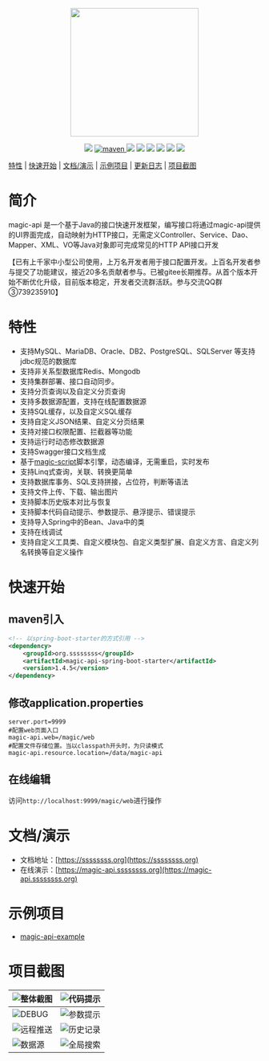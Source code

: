 <p align="center">
    <img src="https://www.ssssssss.org/images/logo-magic-api.png" width="256">
</p>
<p align="center">
    <a target="_blank" href="https://www.oracle.com/technetwork/java/javase/downloads/index.html"><img src="https://img.shields.io/badge/JDK-1.8+-green.svg" /></a>
    <a href="https://search.maven.org/search?q=g:org.ssssssss%20AND%20a:magic-api">
        <img alt="maven" src="https://img.shields.io/maven-central/v/org.ssssssss/magic-api.svg?style=flat-square">
    </a>
    <a target="_blank" href="https://www.ssssssss.org"><img src="https://img.shields.io/badge/Docs-latest-blue.svg"/></a>
    <a target="_blank" href="https://github.com/ssssssss-team/magic-api/releases"><img src="https://img.shields.io/github/v/release/ssssssss-team/magic-api?logo=github"></a>
    <a target="_blank" href='https://gitee.com/ssssssss-team/magic-api'><img src="https://gitee.com/ssssssss-team/magic-api/badge/star.svg?theme=white" /></a>
    <a target="_blank" href='https://github.com/ssssssss-team/magic-api'><img src="https://img.shields.io/github/stars/ssssssss-team/magic-api.svg?style=social"/></a>
    <a target="_blank" href="LICENSE"><img src="https://img.shields.io/:license-MIT-blue.svg"></a>
    <a target="_blank" href=https://qm.qq.com/cgi-bin/qm/qr?k=Q6dLmVS8cHwoaaP18A3tteK_o0244e6B&jump_from=webapi"><img src="https://img.shields.io/badge/QQ群-739235910-blue"></a>
</p>

[特性](#特性) | [快速开始](#快速开始) | [文档/演示](#文档演示) | [示例项目](#示例项目) | <a target="_blank" href="http://ssssssss.org/changelog.html">更新日志</a> | [项目截图](#项目截图)

# 简介

magic-api 是一个基于Java的接口快速开发框架，编写接口将通过magic-api提供的UI界面完成，自动映射为HTTP接口，无需定义Controller、Service、Dao、Mapper、XML、VO等Java对象即可完成常见的HTTP API接口开发


【已有上千家中小型公司使用，上万名开发者用于接口配置开发。上百名开发者参与提交了功能建议，接近20多名贡献者参与。已被gitee长期推荐。从首个版本开始不断优化升级，目前版本稳定，开发者交流群活跃。参与交流QQ群③739235910】

# 特性
- 支持MySQL、MariaDB、Oracle、DB2、PostgreSQL、SQLServer 等支持jdbc规范的数据库
- 支持非关系型数据库Redis、Mongodb
- 支持集群部署、接口自动同步。
- 支持分页查询以及自定义分页查询
- 支持多数据源配置，支持在线配置数据源
- 支持SQL缓存，以及自定义SQL缓存
- 支持自定义JSON结果、自定义分页结果
- 支持对接口权限配置、拦截器等功能
- 支持运行时动态修改数据源
- 支持Swagger接口文档生成
- 基于[magic-script](https://gitee.com/ssssssss-team/magic-script)脚本引擎，动态编译，无需重启，实时发布
- 支持Linq式查询，关联、转换更简单
- 支持数据库事务、SQL支持拼接，占位符，判断等语法
- 支持文件上传、下载、输出图片
- 支持脚本历史版本对比与恢复
- 支持脚本代码自动提示、参数提示、悬浮提示、错误提示
- 支持导入Spring中的Bean、Java中的类
- 支持在线调试
- 支持自定义工具类、自定义模块包、自定义类型扩展、自定义方言、自定义列名转换等自定义操作

# 快速开始

## maven引入
```xml
<!-- 以spring-boot-starter的方式引用 -->
<dependency>
	<groupId>org.ssssssss</groupId>
    <artifactId>magic-api-spring-boot-starter</artifactId>
    <version>1.4.5</version>
</dependency>
```
## 修改application.properties

```properties
server.port=9999
#配置web页面入口
magic-api.web=/magic/web
#配置文件存储位置。当以classpath开头时，为只读模式
magic-api.resource.location=/data/magic-api
```

## 在线编辑
访问`http://localhost:9999/magic/web`进行操作

# 文档/演示

- 文档地址：[https://ssssssss.org](https://ssssssss.org)
- 在线演示：[https://magic-api.ssssssss.org](https://magic-api.ssssssss.org)

# 示例项目

- [magic-api-example](https://gitee.com/ssssssss-team/magic-api-example)

# 项目截图
| ![整体截图](https://images.gitee.com/uploads/images/2021/0711/105714_c1cacf2c_297689.png "整体截图") | ![代码提示](https://images.gitee.com/uploads/images/2021/0711/110448_11b6626b_297689.gif "代码提示") |
|---|---|
| ![DEBUG](https://images.gitee.com/uploads/images/2021/0711/110515_755f178a_297689.gif "DEBUG") | ![参数提示](https://images.gitee.com/uploads/images/2021/0711/110322_9dd6d149_297689.gif "参数提示") |
| ![远程推送](https://images.gitee.com/uploads/images/2021/0711/105803_b53e0d7e_297689.png "远程推送") | ![历史记录](https://images.gitee.com/uploads/images/2021/0711/105910_f2440ea4_297689.png "历史记录") |
| ![数据源](https://images.gitee.com/uploads/images/2021/0711/105846_7ec51a50_297689.png "数据源") | ![全局搜索](https://images.gitee.com/uploads/images/2021/0711/105823_ac18ada7_297689.png "全局搜索") |